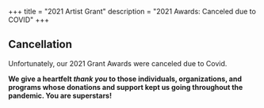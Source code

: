 +++
title = "2021 Artist Grant"
description = "2021 Awards: Canceled due to COVID"
+++
## Cancellation

Unfortunately, our 2021 Grant Awards were canceled due to Covid.

**We give a heartfelt *thank you* to those individuals, organizations, and programs whose donations and support kept us going throughout the pandemic. You are superstars!**